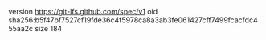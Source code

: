 version https://git-lfs.github.com/spec/v1
oid sha256:b5f47bf7527cf19fde36c4f5978ca8a3ab3fe061427cff7499fcacfdc455aa2c
size 184
